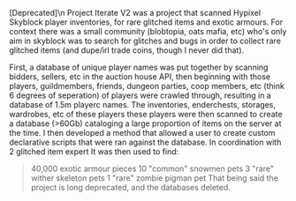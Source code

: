 [Deprecated]\n
Project Iterate V2 was a project that scanned Hypixel Skyblock player inventories, for rare glitched items and exotic armours.
For context there was a small community (blobtopia, oats mafia, etc) who's only aim in skyblock was to search for glitches and bugs in order to collect rare glitched items (and dupe/irl trade coins, though I never did that).

First, a database of unique player names was put together by scanning bidders, sellers, etc in the auction house API, then beginning with those players, guildmembers, friends, dungeon parties, coop members, etc (think 6 degrees of seperation) of players were crawled through, resulting in a database of 1.5m playerc names.
The inventories, enderchests, storages, wardrobes, etc of these players these players were then scanned to create a database (>60Gb) cataloging a large proportion of items on the server at the time.
I then developed a method that allowed a user to create custom declarative scripts that were ran against the database.
In coordination with 2 glitched item expert
It was then used to find:
  >40,000 exotic armour pieces
  >10 "common" snowmen pets
  3 "rare" wither skeleton pets
  1 "rare" zombie pigman pet
That being said the project is long deprecated, and the databases deleted.
